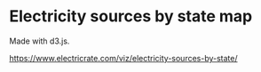 # Electricity sources by state map

Made with d3.js.

https://www.electricrate.com/viz/electricity-sources-by-state/
